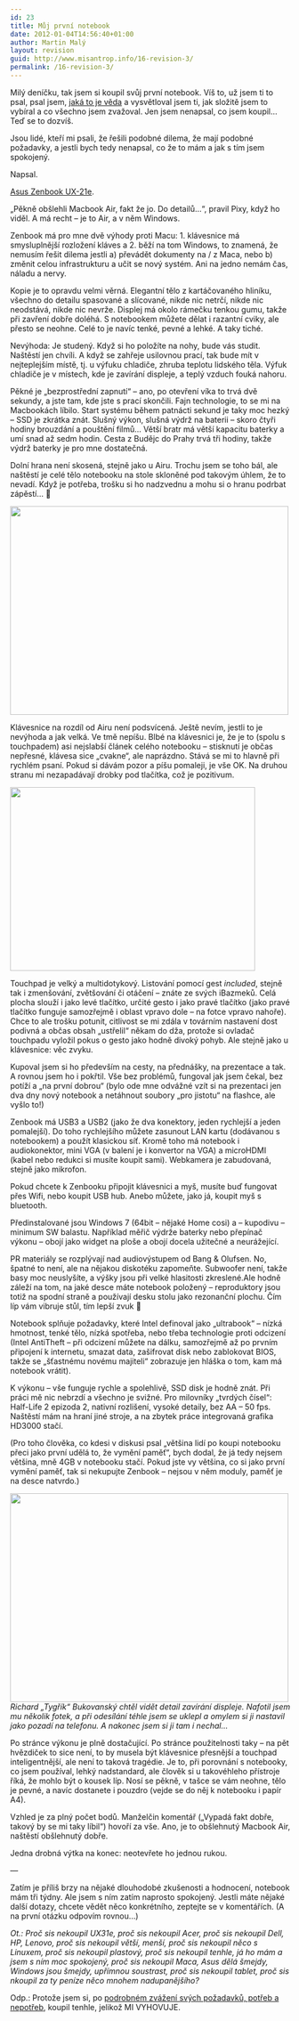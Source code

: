 ```yaml
---
id: 23
title: Můj první notebook
date: 2012-01-04T14:56:40+01:00
author: Martin Malý
layout: revision
guid: http://www.misantrop.info/16-revision-3/
permalink: /16-revision-3/
---
```

Milý deníčku, tak jsem si koupil svůj první notebook. Víš to, už jsem ti to psal, psal jsem, [jaká to je věda](http://www.misantrop.info/koupit-si-pocitac-je-veda) a vysvětloval jsem ti, jak složitě jsem to vybíral a co všechno jsem zvažoval. Jen jsem nenapsal, co jsem koupil&#8230; Teď se to dozvíš.

<!--more-->

Jsou lidé, kteří mi psali, že řešili podobné dilema, že mají podobné požadavky, a jestli bych tedy nenapsal, co že to mám a jak s tím jsem spokojený.

Napsal.

[Asus Zenbook UX-21e](http://m.maly.cz/yXlGtd).

&#8222;Pěkně obšlehli Macbook Air, fakt že jo. Do detailů&#8230;&#8220;, pravil Pixy, když ho viděl. A má recht &#8211; je to Air, a v něm Windows.

Zenbook má pro mne dvě výhody proti Macu: 1. klávesnice má smysluplnější rozložení kláves a 2. běží na tom Windows, to znamená, že nemusím řešit dilema jestli a) převádět dokumenty na / z Maca, nebo b) změnit celou infrastrukturu a učit se nový systém. Ani na jedno nemám čas, náladu a nervy.

Kopie je to opravdu velmi věrná. Elegantní tělo z kartáčovaného hliníku, všechno do detailu spasované a slícované, nikde nic netrčí, nikde nic neodstává, nikde nic nevrže. Displej má okolo rámečku tenkou gumu, takže při zavření dobře doléhá. S notebookem můžete dělat i razantní cviky, ale přesto se neohne. Celé to je navíc tenké, pevné a lehké. A taky tiché.

Nevýhoda: Je studený. Když si ho položíte na nohy, bude vás studit. Naštěstí jen chvíli. A když se zahřeje usilovnou prací, tak bude mít v nejteplejším místě, tj. u výfuku chladiče, zhruba teplotu lidského těla. Výfuk chladiče je v místech, kde je zavírání displeje, a teplý vzduch fouká nahoru.

Pěkné je &#8222;bezprostřední zapnutí&#8220; &#8211; ano, po otevření víka to trvá dvě sekundy, a jste tam, kde jste s prací skončili. Fajn technologie, to se mi na Macbookách líbilo. Start systému během patnácti sekund je taky moc hezký &#8211; SSD je zkrátka znát. Slušný výkon, slušná výdrž na baterii &#8211; skoro čtyři hodiny brouzdání a pouštění filmů&#8230; Větší bratr má větší kapacitu baterky a umí snad až sedm hodin. Cesta z Budějc do Prahy trvá tři hodiny, takže výdrž baterky je pro mne dostatečná.

Dolní hrana není skosená, stejně jako u Airu. Trochu jsem se toho bál, ale naštěstí je celé tělo notebooku na stole skloněné pod takovým úhlem, že to nevadí. Když je potřeba, trošku si ho nadzvednu a mohu si o hranu podrbat zápěstí&#8230; 🙂

<a href="http://www.misantrop.info/muj-prvni-notebook/asus-zenbook-ux21-dh52-02/" rel="attachment wp-att-17"><img class="alignleft size-full wp-image-17" title="ASUS-ZenBook-UX21-DH52-02" src="http://www.misantrop.info/wp-content/uploads/2012/01/ASUS-ZenBook-UX21-DH52-02.jpg" alt="" width="500" height="375" srcset="https://www.misantrop.info/wp-content/uploads/2012/01/ASUS-ZenBook-UX21-DH52-02.jpg 500w, https://www.misantrop.info/wp-content/uploads/2012/01/ASUS-ZenBook-UX21-DH52-02-200x150.jpg 200w" sizes="(max-width: 500px) 100vw, 500px" /></a>

Klávesnice na rozdíl od Airu není podsvícená. Ještě nevím, jestli to je nevýhoda a jak velká. Ve tmě nepíšu. Blbé na klávesnici je, že je to (spolu s touchpadem) asi nejslabší článek celého notebooku &#8211; stisknutí je občas nepřesné, klávesa sice &#8222;cvakne&#8220;, ale naprázdno. Stává se mi to hlavně při rychlém psaní. Pokud si dávám pozor a píšu pomaleji, je vše OK. Na druhou stranu mi nezapadávají drobky pod tlačítka, což je pozitivum.

<a href="http://www.misantrop.info/muj-prvni-notebook/440x330-asus-zenbook-ux21-trackpad/" rel="attachment wp-att-18"><img class="alignleft size-full wp-image-18" title="Trackpad" src="http://www.misantrop.info/wp-content/uploads/2012/01/440x330-asus-zenbook-ux21-trackpad.jpg" alt="" width="440" height="330" srcset="https://www.misantrop.info/wp-content/uploads/2012/01/440x330-asus-zenbook-ux21-trackpad.jpg 440w, https://www.misantrop.info/wp-content/uploads/2012/01/440x330-asus-zenbook-ux21-trackpad-200x150.jpg 200w" sizes="(max-width: 440px) 100vw, 440px" /></a>

Touchpad je velký a multidotykový. Listování pomocí gest _included_, stejně tak i zmenšování, zvětšování či otáčení &#8211; znáte ze svých iBazmeků. Celá plocha slouží i jako levé tlačítko, určité gesto i jako pravé tlačítko (jako pravé tlačítko funguje samozřejmě i oblast vpravo dole &#8211; na fotce vpravo nahoře). Chce to ale trošku potunit, citlivost se mi zdála v továrním nastavení dost podivná a občas obsah &#8222;ustřelil&#8220; někam do dža, protože si ovladač touchpadu vyložil pokus o gesto jako hodně divoký pohyb. Ale stejně jako u klávesnice: věc zvyku.

Kupoval jsem si ho především na cesty, na přednášky, na prezentace a tak. A rovnou jsem ho i pokřtil. Vše bez problémů, fungoval jak jsem čekal, bez potíží a &#8222;na první dobrou&#8220; (bylo ode mne odvážné vzít si na prezentaci jen dva dny nový notebook a netáhnout soubory &#8222;pro jistotu&#8220; na flashce, ale vyšlo to!)

Zenbook má USB3 a USB2 (jako že dva konektory, jeden rychlejší a jeden pomalejší). Do toho rychlejšího můžete zasunout LAN kartu (dodávanou s notebookem) a použít klasickou síť. Kromě toho má notebook i audiokonektor, mini VGA (v balení je i konvertor na VGA) a microHDMI (kabel nebo redukci si musíte koupit sami). Webkamera je zabudovaná, stejně jako mikrofon.

Pokud chcete k Zenbooku připojit klávesnici a myš, musíte buď fungovat přes Wifi, nebo koupit USB hub. Anebo můžete, jako já, koupit myš s bluetooth.

Předinstalované jsou Windows 7 (64bit &#8211; nějaké Home cosi) a &#8211; kupodivu &#8211; minimum SW balastu. Například měřič výdrže baterky nebo přepínač výkonu &#8211; obojí jako widget na ploše a obojí docela užitečné a neurážející.

PR materiály se rozplývají nad audiovýstupem od Bang & Olufsen. No, špatné to není, ale na nějakou diskotéku zapomeňte. Subwoofer není, takže basy moc neuslyšíte, a výšky jsou při velké hlasitosti zkreslené.Ale hodně záleží na tom, na jaké desce máte notebook položený &#8211; reproduktory jsou totiž na spodní straně a používají desku stolu jako rezonanční plochu. Čím líp vám vibruje stůl, tím lepší zvuk 🙂

Notebook splňuje požadavky, které Intel definoval jako &#8222;ultrabook&#8220; &#8211; nízká hmotnost, tenké tělo, nízká spotřeba, nebo třeba technologie proti odcizení (Intel AntiTheft &#8211; při odcizení můžete na dálku, samozřejmě až po prvním připojení k internetu, smazat data, zašifrovat disk nebo zablokovat BIOS, takže se &#8222;šťastnému novému majiteli&#8220; zobrazuje jen hláška o tom, kam má notebook vrátit).

K výkonu &#8211; vše funguje rychle a spolehlivě, SSD disk je hodně znát. Při práci mě nic nebrzdí a všechno je svižné. Pro milovníky &#8222;tvrdých čísel&#8220;: Half-Life 2 epizoda 2, nativní rozlišení, vysoké detaily, bez AA &#8211; 50 fps. Naštěstí mám na hraní jiné stroje, a na zbytek práce integrovaná grafika HD3000 stačí.

(Pro toho člověka, co kdesi v diskusi psal &#8222;většina lidí po koupi notebooku přeci jako první udělá to, že vymění paměť&#8220;, bych dodal, že já tedy nejsem většina, mně 4GB v notebooku stačí. Pokud jste vy většina, co si jako první vymění paměť, tak si nekupujte Zenbook &#8211; nejsou v něm moduly, paměť je na desce natvrdo.)

<a href="http://www.misantrop.info/muj-prvni-notebook/wp_000007/" rel="attachment wp-att-19"><img class="aligncenter size-medium wp-image-19" title="Detail kloubu" src="http://www.misantrop.info/wp-content/uploads/2012/01/WP_000007-500x375.jpg" alt="" width="500" height="375" srcset="https://www.misantrop.info/wp-content/uploads/2012/01/WP_000007-500x375.jpg 500w, https://www.misantrop.info/wp-content/uploads/2012/01/WP_000007-200x150.jpg 200w, https://www.misantrop.info/wp-content/uploads/2012/01/WP_000007.jpg 717w" sizes="(max-width: 500px) 100vw, 500px" /></a>_Richard &#8222;Tygřík&#8220; Bukovanský chtěl vidět detail zavírání displeje. Nafotil jsem mu několik fotek, a při odesílání téhle jsem se uklepl a omylem si ji nastavil jako pozadí na telefonu. A nakonec jsem si ji tam i nechal&#8230;_

Po stránce výkonu je plně dostačující. Po stránce použitelnosti taky &#8211; na pět hvězdiček to sice není, to by musela být klávesnice přesnější a touchpad inteligentnější, ale není to taková tragédie. Je to, při porovnání s notebooky, co jsem používal, lehký nadstandard, ale člověk si u takovéhleho přístroje říká, že mohlo být o kousek líp. Nosí se pěkně, v tašce se vám neohne, tělo je pevné, a navíc dostanete i pouzdro (vejde se do něj k notebooku i papír A4).

Vzhled je za plný počet bodů. Manželčin komentář (&#8222;Vypadá fakt dobře, takový by se mi taky líbil&#8220;) hovoří za vše. Ano, je to obšlehnutý Macbook Air, naštěstí obšlehnutý dobře.

Jedna drobná výtka na konec: neotevřete ho jednou rukou.

&#8212;

Zatím je příliš brzy na nějaké dlouhodobé zkušenosti a hodnocení, notebook mám tři týdny. Ale jsem s ním zatím naprosto spokojený. Jestli máte nějaké další dotazy, chcete vědět něco konkrétního, zeptejte se v komentářích. (A na první otázku odpovím rovnou&#8230;)

_Ot.: Proč sis nekoupil UX31e, proč sis nekoupil Acer, proč sis nekoupil Dell, HP, Lenovo, proč sis nekoupil větší, menší, proč sis nekoupil něco s Linuxem, proč sis nekoupil plastový, proč sis nekoupil tenhle, já ho mám a jsem s ním moc spokojený, proč sis nekoupil Maca, Asus dělá šmejdy, Windows jsou šmejdy, upřímnou soustrast, proč sis nekoupil tablet, proč sis nkoupil za ty peníze něco mnohem nadupanějšího?_

Odp.: Protože jsem si, po [podrobném zvážení svých požadavků, potřeb a nepotřeb](http://www.misantrop.info/koupit-si-pocitac-je-veda), koupil tenhle, jelikož MI VYHOVUJE.